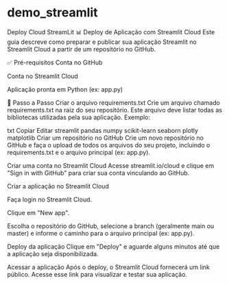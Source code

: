 # demo_streamlit
Deploy Cloud StreamLit
📊 Deploy de Aplicação com Streamlit Cloud
Este guia descreve como preparar e publicar sua aplicação Streamlit no Streamlit Cloud a partir de um repositório no GitHub.

✅ Pré-requisitos
Conta no GitHub

Conta no Streamlit Cloud

Aplicação pronta em Python (ex: app.py)

🚀 Passo a Passo
Criar o arquivo requirements.txt
Crie um arquivo chamado requirements.txt na raiz do seu repositório. Este arquivo deve listar todas as bibliotecas utilizadas pela sua aplicação. Exemplo:

txt
Copiar
Editar
streamlit
pandas
numpy
scikit-learn
seaborn
plotly
matplotlib
Criar um repositório no GitHub
Crie um novo repositório no GitHub e faça o upload de todos os arquivos do seu projeto, incluindo o requirements.txt e o arquivo principal (ex: app.py).

Criar uma conta no Streamlit Cloud
Acesse streamlit.io/cloud e clique em "Sign in with GitHub" para criar sua conta vinculando ao GitHub.

Criar a aplicação no Streamlit Cloud

Faça login no Streamlit Cloud.

Clique em "New app".

Escolha o repositório do GitHub, selecione a branch (geralmente main ou master) e informe o caminho para o arquivo principal (ex: app.py).

Deploy da aplicação
Clique em "Deploy" e aguarde alguns minutos até que a aplicação seja disponibilizada.

Acessar a aplicação
Após o deploy, o Streamlit Cloud fornecerá um link público. Acesse esse link para visualizar e testar sua aplicação.

